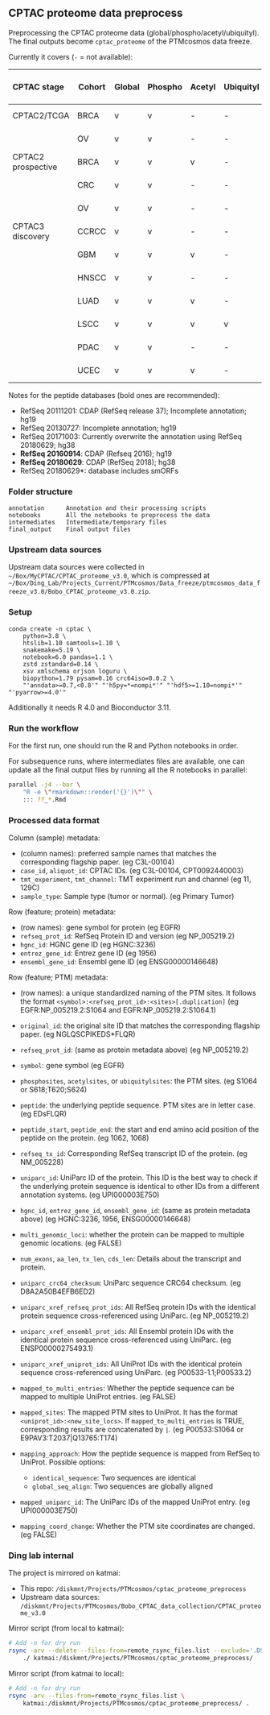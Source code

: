 ## CPTAC proteome data preprocess
Preprocessing the CPTAC proteome data (global/phospho/acetyl/ubiquityl). The final outputs become `cptac_proteome` of the PTMcosmos data freeze.

Currently it covers (`-` = not available):

|    CPTAC stage     | Cohort | Global | Phospho | Acetyl | Ubiquityl | Peptide search database |
| :----------------- | ------ | ------ | ------- | ------ | --------- | ----------------------- |
| CPTAC2/TCGA        | BRCA   | v      | v       | -      | -         | RefSeq 20130727         |
|                    | OV     | v      | v       | -      | -         | RefSeq 20111201         |
| CPTAC2 prospective | BRCA   | v      | v       | v      | -         | RefSeq 20160914         |
|                    | CRC    | v      | v       | -      | -         | RefSeq 20171003         |
|                    | OV     | v      | v       | -      | -         | RefSeq 20160914         |
| CPTAC3 discovery   | CCRCC  | v      | v       | -      | -         | RefSeq 20180629         |
|                    | GBM    | v      | v       | v      | -         | RefSeq 20180629         |
|                    | HNSCC  | v      | v       | -      | -         | RefSeq 20180629         |
|                    | LUAD   | v      | v       | v      | -         | RefSeq 20180629*        |
|                    | LSCC   | v      | v       | v      | v         | RefSeq 20180629*        |
|                    | PDAC   | v      | v       | -      | -         | RefSeq 20180629         |
|                    | UCEC   | v      | v       | v      | -         | RefSeq 20180629         |

Notes for the peptide databases (bold ones are recommended):
- RefSeq 20111201: CDAP (RefSeq release 37); Incomplete annotation; hg19
- RefSeq 20130727: Incomplete annotation; hg19
- RefSeq 20171003: Currently overwrite the annotation using RefSeq 20180629; hg38
- **RefSeq 20160914**: CDAP (Refseq 2016); hg19
- **RefSeq 20180629**: CDAP (RefSeq 2018); hg38
- RefSeq 20180629*: database includes smORFs


### Folder structure
```
annotation      Annotation and their processing scripts
notebooks       All the notebooks to preprocess the data
intermediates   Intermediate/temporary files
final_output    Final output files
```


### Upstream data sources
Upstream data sources were collected in `~/Box/MyCPTAC/CPTAC_proteome_v3.0`, which is compressed at `~/Box/Ding_Lab/Projects_Current/PTMcosmos/Data_freeze/ptmcosmos_data_freeze_v3.0/Bobo_CPTAC_proteome_v3.0.zip`.


### Setup
```
conda create -n cptac \
    python=3.8 \
    htslib=1.10 samtools=1.10 \
    snakemake=5.19 \
    notebook=6.0 pandas=1.1 \
    zstd zstandard=0.14 \
    xsv xmlschema orjson loguru \
    biopython=1.79 pysam=0.16 crc64iso=0.0.2 \
    "'anndata>=0.7,<0.8'" "'h5py=*=nompi*'" "'hdf5>=1.10=nompi*'" "'pyarrow>=4.0'"
```

Additionally it needs R 4.0 and Bioconductor 3.11.


### Run the workflow
For the first run, one should run the R and Python notebooks in order.

For subsequence runs, where intermediates files are available,
one can update all the final output files by running all the R notebooks in parallel:

```bash
parallel -j4 --bar \
    "R -e \"rmarkdown::render('{}')\"" \
    ::: ??_*.Rmd
```


### Processed data format
Column (sample) metadata:
- (column names): preferred sample names that matches the corresponding flagship paper. (eg C3L-00104)
- `case_id`, `aliquot_id`: CPTAC IDs. (eg C3L-00104, CPT0092440003)
- `tmt_experiment`, `tmt_channel`: TMT experiment run and channel (eg 11, 129C)
- `sample_type`: Sample type (tumor or normal). (eg Primary Tumor)

Row (feature; protein) metadata:
- (row names): gene symbol for protein (eg EGFR)
- `refseq_prot_id`: RefSeq Protein ID and version (eg NP_005219.2)
- `hgnc_id`: HGNC gene ID (eg HGNC:3236)
- `entrez_gene_id`: Entrez gene ID (eg 1956)
- `ensembl_gene_id`: Ensembl gene ID (eg ENSG00000146648)

Row (feature; PTM) metadata:
- (row names): a unique standardized naming of the PTM sites.
  It follows the format `<symbol>:<refseq_prot_id>:<sites>[.duplication]`
  (eg EGFR:NP_005219.2:S1064 and EGFR:NP_005219.2:S1064.1)
- `original_id`: the original site ID that matches the corresponding flagship paper.
  (eg NGLQSCPIKEDS*FLQR)
- `refseq_prot_id`: (same as protein metadata above) (eg NP_005219.2)
- `symbol`: gene symbol (eg EGFR)
- `phosphosites`, `acetylsites`, or `ubiquitylsites`: the PTM sites.
   (eg S1064 or S618;T620;S624)
- `peptide`: the underlying peptide sequence. PTM sites are in letter case.
   (eg EDsFLQR)
- `peptide_start`, `peptide_end`: the start and end amino acid position of the peptide on the protein.
   (eg 1062, 1068)
- `refseq_tx_id`: Corresponding RefSeq transcript ID of the protein.
   (eg NM_005228)
- `uniparc_id`: UniParc ID of the protein.
    This ID is the best way to check if the underlying protein sequence is identical to other IDs from a different annotation systems.
    (eg UPI000003E750)
- `hgnc_id`, `entrez_gene_id`, `ensembl_gene_id`: (same as protein metadata above)
   (eg HGNC:3236, 1956, ENSG00000146648)
- `multi_genomic_loci`: whether the protein can be mapped to multiple genomic locations.
   (eg FALSE)
- `num_exons`, `aa_len`, `tx_len`, `cds_len`: Details about the transcript and protein.

- `uniparc_crc64_checksum`: UniParc sequence CRC64 checksum. (eg D8A2A50B4EFB6ED2)
- `uniparc_xref_refseq_prot_ids`: All RefSeq protein IDs with the identical protein sequence cross-referenced using UniParc.
   (eg NP_005219.2)
- `uniparc_xref_ensembl_prot_ids`: All Ensembl protein IDs with the identical protein sequence cross-referenced using UniParc.
   (eg ENSP00000275493.1)
- `uniparc_xref_uniprot_ids`: All UniProt IDs with the identical protein sequence cross-referenced using UniParc.
   (eg P00533-1.1;P00533.2)

- `mapped_to_multi_entries`: Whether the peptide sequence can be mapped to multiple UniProt entries.
   (eg FALSE)
- `mapped_sites`: The mapped PTM sites to UniProt. It has the format `<uniprot_id>:<new_site_locs>`.
   If `mapped_to_multi_entries` is TRUE, corresponding results are concatenated by `|`.
   (eg P00533:S1064 or E9PAV3:T2037|Q13765:T174)
- `mapping_approach`: How the peptide sequence is mapped from RefSeq to UniProt.
   Possible options:

   - `identical_sequence`: Two sequences are identical
   - `global_seq_align`: Two sequences are globally aligned

- `mapped_uniparc_id`: The UniParc IDs of the mapped UniProt entry.
   (eg UPI000003E750)
- `mapping_coord_change`: Whether the PTM site coordinates are changed.
   (eg FALSE)


### Ding lab internal
The project is mirrored on katmai:
- This repo: `/diskmnt/Projects/PTMcosmos/cptac_proteome_preprocess`
- Upstream data sources: `/diskmnt/Projects/PTMcosmos/Bobo_CPTAC_data_collection/CPTAC_proteome_v3.0`

Mirror script (from local to katmai):
```bash
# Add -n for dry run
rsync -arv --delete --files-from=remote_rsync_files.list --exclude='.DS_Store' \
    ./ katmai:/diskmnt/Projects/PTMcosmos/cptac_proteome_preprocess/
```

Mirror script (from katmai to local):
```bash
# Add -n for dry run
rsync -arv --files-from=remote_rsync_files.list \
    katmai:/diskmnt/Projects/PTMcosmos/cptac_proteome_preprocess/ .
```
